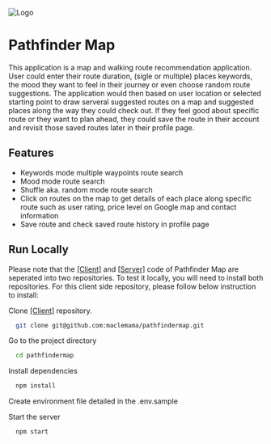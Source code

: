 
![Logo](https://lh3.googleusercontent.com/u/0/drive-viewer/AITFw-ydJTF4mpgDjo0ijkSP7Rghjt_fHt-fDCefpg49fMCRnUVkuGG7BQLjgbK2vrZ36jbpzUtYRP94AYIufe474moAMDjaVQ=w898-h3164)


# Pathfinder Map

This application is a map and walking route recommendation application. User could enter their route duration, (sigle or multiple) places keywords, the mood they want to feel in their journey or even choose random route suggestions. The application would then based on user location or selected starting point to draw serveral suggested routes on a map and suggested places along the way they could check out. If they feel good about specific route or they want to plan ahead, they could save the route in their account and revisit those saved routes later in their profile page.


## Features

- Keywords mode multiple waypoints route search
- Mood mode route search
- Shuffle aka. random mode route search
- Click on routes on the map to get details of each place along specific route such as user rating, price level on Google map and contact information
- Save route and check saved route history in profile page
 


## Run Locally
Please note that the [[Client]](https://github.com/maclemama/pathfindermap) and [[Server]](https://github.com/maclemama/pathfindermap-server) code of Pathfinder Map are seperated into two repositories. To test it locally, you will need to install both repositories. For this client side repository, please follow below instruction to install:


Clone [[Client]](https://github.com/maclemama/pathfindermap) repository.

```bash
  git clone git@github.com:maclemama/pathfindermap.git
```

Go to the project directory

```bash
  cd pathfindermap
```

Install dependencies

```bash
  npm install
```

Create environment file detailed in the .env.sample

Start the server

```bash
  npm start
```
